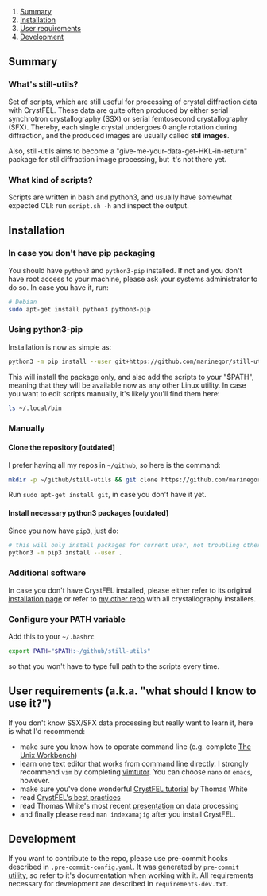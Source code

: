 1. [Summary](#Summary)
2. [Installation](#Installation)
3. [User requirements](#Userrequirements)
4. [Development](#Development)

## Summary <a name="Summary"></a>

### What's still-utils?
Set of scripts, which are still useful for processing of crystal diffraction data with CrystFEL.
These data are quite often produced by either serial synchrotron crystallography (SSX) or serial femtosecond crystallography (SFX). Thereby, each single crystal undergoes 0 angle rotation during diffraction, and the produced images are usually called **stil images**.

Also, still-utils aims to become a "give-me-your-data-get-HKL-in-return" package for stil diffraction image processing, but it's not there yet.

### What kind of scripts?
Scripts are written in bash and python3, and usually have somewhat expected CLI: run `script.sh -h` and inspect the output.

## Installation  <a name="Installation"></a>
### In case you don't have pip packaging
You should have `python3` and `python3-pip` installed. If not and you don't have root access to your machine, please ask your systems administrator to do so. In case you have it, run:

```bash
# Debian
sudo apt-get install python3 python3-pip
```

### Using python3-pip
Installation is now as simple as:

```bash
python3 -m pip install --user git+https://github.com/marinegor/still-utils
```

This will install the package only, and also add the scripts to your "$PATH", meaning that they will be available now as any other Linux utility.
In case you want to edit scripts manually, it's likely you'll find them here:

```bash
ls ~/.local/bin
```


### Manually
#### Clone the repository [outdated]
I prefer having all my repos in `~/github`, so here is the command:
```bash
mkdir -p ~/github/still-utils && git clone https://github.com/marinegor/still-utils.git ~/github/still-utils
```
Run `sudo apt-get install git`, in case you don't have it yet.

#### Install necessary python3 packages [outdated]
Since you now have `pip3`, just do:

```bash
# this will only install packages for current user, not troubling others
python3 -m pip3 install --user .
```

### Additional software
In case you don't have CrystFEL installed, please either refer to its original [installation page](http://www.desy.de/~twhite/crystfel/install.html) or refer to [my other repo](https://github.com/marinegor/xtal-installers) with all crystallography installers.


### Configure your PATH variable
Add this to your `~/.bashrc`
```bash
export PATH="$PATH:~/github/still-utils"
```
so that you won't have to type full path to the scripts every time.

## User requirements (a.k.a. "what should I know to use it?")  <a name="Userrequirements"></a>
If you don't know SSX/SFX data processing but really want to learn it, here is what I'd recommend:

  - make sure you know how to operate command line (e.g. complete [The Unix Workbench](https://www.coursera.org/learn/unix))
  - learn one text editor that works from command line directly. I strongly recommend `vim` by completing [vimtutor](https://linux.die.net/man/1/vimtutor). You can choose `nano` or `emacs`, however.
  - make sure you've done wonderful [CrystFEL tutorial](http://www.desy.de/~twhite/crystfel/tutorial.html) by Thomas White
  - read [CrystFEL's best practices](https://www.desy.de/~twhite/crystfel/bestpractice.html)
  - read Thomas White's most recent [presentation](https://www.desy.de/~twhite/crystfel/presentations/Gothenburg.pdf) on data processing
  - and finally please read `man indexamajig` after you install CrystFEL.

## Development <a name="Development"></a>
If you want to contribute to the repo, please use pre-commit hooks described in `.pre-commit-config.yaml`. It was generated by `pre-commit` [utility](https://pre-commit.com/), so refer to it's documentation when working with it. All requirements necessary for development are described in `requirements-dev.txt`.
